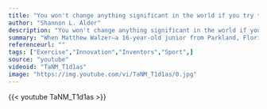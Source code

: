 ```yaml
---
title: "You won't change anything significant in the world if you try to be like it. Change comes when you do something different."
author: "Shannon L. Alder"
description: "You won't change anything significant in the world if you try to be like it. Change comes when you do something different. - Shannon L. Alder quotes from GetInspired365.com"
summary: "When Matthew Walzer—a 16-year-old junior from Parkland, Florida—sent Mark Parker a letter in 2012, he could have never guessed that it would result in the Nike FLYEASE"
referenceurl: ""
tags: ["Exercise","Innovation","Inventors","Sport",]
source: "youtube"
videoid: "TaNM_T1d1as"
image: "https://img.youtube.com/vi/TaNM_T1d1as/0.jpg"
---
```


{{< youtube TaNM_T1d1as >}}
